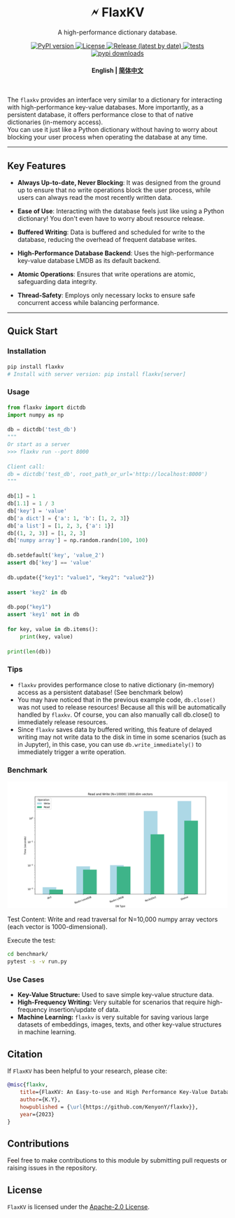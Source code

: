 
<h1 align="center">
    <br>
    🗲  FlaxKV
</h1>


<p align="center">
A high-performance dictionary database.
</p>
<p align="center">
    <a href="https://pypi.org/project/flaxkv/">
        <img src="https://img.shields.io/pypi/v/flaxkv?color=brightgreen&style=flat-square" alt="PyPI version" >
    </a>
    <a href="https://github.com/KenyonY/flaxkv/blob/main/LICENSE">
        <img alt="License" src="https://img.shields.io/github/license/KenyonY/flaxkv.svg?color=blue&style=flat-square">
    </a>
    <a href="https://github.com/KenyonY/flaxkv/releases">
        <img alt="Release (latest by date)" src="https://img.shields.io/github/v/release/KenyonY/flaxkv?&style=flat-square">
    </a>
    <a href="https://github.com/KenyonY/flaxkv/actions/workflows/ci.yml">
        <img alt="tests" src="https://img.shields.io/github/actions/workflow/status/KenyonY/flaxkv/ci.yml?style=flat-square&label=tests">
    </a>
    <a href="https://pypistats.org/packages/flaxkv">
        <img alt="pypi downloads" src="https://img.shields.io/pypi/dm/flaxkv?style=flat-square">
    </a>
</p>

<h4 align="center">
    <p>
        <b>English</b> |
        <a href="https://github.com/KenyonY/flaxkv/blob/main/README_ZH.md">简体中文</a> 
    </p>
</h4>

<p >
<br>
</p>


The `flaxkv` provides an interface very similar to a dictionary for interacting with high-performance key-value databases. More importantly, as a persistent database, it offers performance close to that of native dictionaries (in-memory access).  
You can use it just like a Python dictionary without having to worry about blocking your user process when operating the database at any time.

---

## Key Features

- **Always Up-to-date, Never Blocking**: It was designed from the ground up to ensure that no write operations block the user process, while users can always read the most recently written data.

- **Ease of Use**: Interacting with the database feels just like using a Python dictionary! You don't even have to worry about resource release.

- **Buffered Writing**: Data is buffered and scheduled for write to the database, reducing the overhead of frequent database writes.

- **High-Performance Database Backend**: Uses the high-performance key-value database LMDB as its default backend.

- **Atomic Operations**: Ensures that write operations are atomic, safeguarding data integrity.

- **Thread-Safety**: Employs only necessary locks to ensure safe concurrent access while balancing performance.

---

## Quick Start

### Installation

```bash
pip install flaxkv 
# Install with server version: pip install flaxkv[server]
```
### Usage

```python
from flaxkv import dictdb
import numpy as np

db = dictdb('test_db')
"""
Or start as a server
>>> flaxkv run --port 8000

Client call:
db = dictdb('test_db', root_path_or_url='http://localhost:8000')
"""

db[1] = 1
db[1.1] = 1 / 3
db['key'] = 'value'
db['a dict'] = {'a': 1, 'b': [1, 2, 3]}
db['a list'] = [1, 2, 3, {'a': 1}]
db[(1, 2, 3)] = [1, 2, 3]
db['numpy array'] = np.random.randn(100, 100)

db.setdefault('key', 'value_2')
assert db['key'] == 'value'

db.update({"key1": "value1", "key2": "value2"})

assert 'key2' in db

db.pop("key1")
assert 'key1' not in db

for key, value in db.items():
    print(key, value)

print(len(db))
```

### Tips
- `flaxkv` provides performance close to native dictionary (in-memory) access as a persistent database! (See benchmark below)
- You may have noticed that in the previous example code, `db.close()` was not used to release resources! Because all this will be automatically handled by `flaxkv`. Of course, you can also manually call db.close() to immediately release resources.
- Since `flaxkv` saves data by buffered writing, this feature of delayed writing may not write data to the disk in time in some scenarios (such as in Jupyter),
in this case, you can use `db.write_immediately()` to immediately trigger a write operation.

### Benchmark
![benchmark](.github/img/benchmark.png)

Test Content: Write and read traversal for N=10,000 numpy array vectors (each vector is 1000-dimensional). 

Execute the test:
```bash
cd benchmark/
pytest -s -v run.py
```


### Use Cases
- **Key-Value Structure:**
Used to save simple key-value structure data.
- **High-Frequency Writing:**
Very suitable for scenarios that require high-frequency insertion/update of data.
- **Machine Learning:**
`flaxkv` is very suitable for saving various large datasets of embeddings, images, texts, and other key-value structures in machine learning.

## Citation
If `FlaxKV` has been helpful to your research, please cite:
```bibtex
@misc{flaxkv,
    title={FlaxKV: An Easy-to-use and High Performance Key-Value Database Solution},
    author={K.Y},
    howpublished = {\url{https://github.com/KenyonY/flaxkv}},
    year={2023}
}
```

## Contributions
Feel free to make contributions to this module by submitting pull requests or raising issues in the repository.

## License
`FlaxKV` is licensed under the [Apache-2.0 License](./LICENSE).


